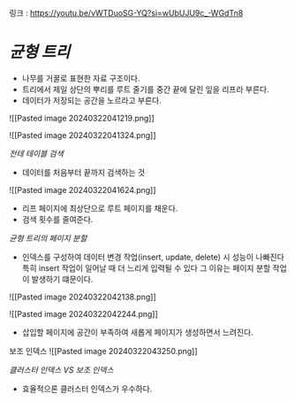 링크 : https://youtu.be/vWTDuoSG-YQ?si=wUbUJU9c_-WGdTn8

# *균형 트리*
- 나무를 거꿀로 표현한 자료 구조이다.
- 트리에서 제일 상단의 뿌리를 루트 줄기를 중간 끝에 달린 잎을 리프라 부른다.
- 데이터가 저장되는 공간을 노르라고 부른다.

![[Pasted image 20240322041219.png]]

![[Pasted image 20240322041324.png]]

*전테 테이블 검색*
- 데이터를 처음부터 끝까지 검색하는 것

![[Pasted image 20240322041624.png]]
- 리프 페이지에 최상단으로 루트 페이지를 채운다.
- 검색 횟수를 줄여준다.


*균형 트리의 페이지 분할*
- 인덱스를 구성하여 데이터 변경 작업(insert, update, delete) 시 성능이 나빠진다 특히 insert 작업이 일어날 때 더 느리게 입력될 수 있다 그 이유는 페이지 분할 작업이 발생하기 떄문이다.

![[Pasted image 20240322042138.png]]

![[Pasted image 20240322042244.png]]
- 삽입할 페이지에 공간이 부족하여 새롭게 페이지가 생성하면서 느려진다.

보조 인덱스
![[Pasted image 20240322043250.png]]

*클러스터 인덱스 VS 보조 인덱스*
- 효율적으론 클러스터 인덱스가 우수하다.